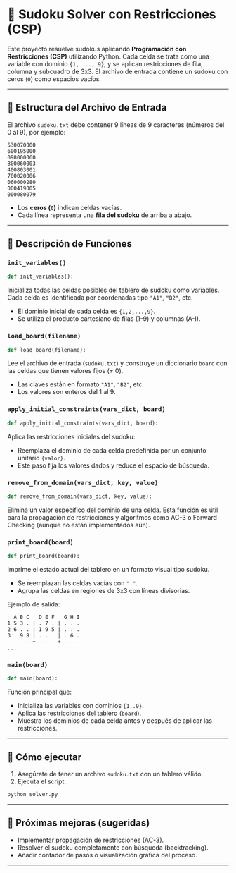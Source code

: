 # 🧠 Sudoku Solver con Restricciones (CSP)

Este proyecto resuelve sudokus aplicando **Programación con Restricciones (CSP)** utilizando Python. Cada celda se trata como una variable con dominio `{1, ..., 9}`, y se aplican restricciones de fila, columna y subcuadro de 3x3. El archivo de entrada contiene un sudoku con ceros (`0`) como espacios vacíos.

---

## 📄 Estructura del Archivo de Entrada

El archivo `sudoku.txt` debe contener 9 líneas de 9 caracteres (números del 0 al 9), por ejemplo:

```
530070000
600195000
098000060
800060003
400803001
700020006
060000280
000419005
000080079
```

* Los **ceros (`0`)** indican celdas vacías.
* Cada línea representa una **fila del sudoku** de arriba a abajo.

---

## 🧩 Descripción de Funciones

### `init_variables()`

```python
def init_variables():
```

Inicializa todas las celdas posibles del tablero de sudoku como variables. Cada celda es identificada por coordenadas tipo `"A1"`, `"B2"`, etc.

* El dominio inicial de cada celda es `{1,2,...,9}`.
* Se utiliza el producto cartesiano de filas (1-9) y columnas (A-I).

### `load_board(filename)`

```python
def load_board(filename):
```

Lee el archivo de entrada (`sudoku.txt`) y construye un diccionario `board` con las celdas que tienen valores fijos (≠ 0).

* Las claves están en formato `"A1"`, `"B2"`, etc.
* Los valores son enteros del 1 al 9.

### `apply_initial_constraints(vars_dict, board)`

```python
def apply_initial_constraints(vars_dict, board):
```

Aplica las restricciones iniciales del sudoku:

* Reemplaza el dominio de cada celda predefinida por un conjunto unitario `{valor}`.
* Este paso fija los valores dados y reduce el espacio de búsqueda.

### `remove_from_domain(vars_dict, key, value)`

```python
def remove_from_domain(vars_dict, key, value):
```

Elimina un valor específico del dominio de una celda. Esta función es útil para la propagación de restricciones y algoritmos como AC-3 o Forward Checking (aunque no están implementados aún).

### `print_board(board)`

```python
def print_board(board):
```

Imprime el estado actual del tablero en un formato visual tipo sudoku.

* Se reemplazan las celdas vacías con `"."`.
* Agrupa las celdas en regiones de 3x3 con líneas divisorias.

Ejemplo de salida:

```
  A B C   D E F   G H I
1 5 3 . | . 7 . | . . .
2 6 . . | 1 9 5 | . . .
3 . 9 8 | . . . | . 6 .
  ------+-------+------
...
```

### `main(board)`

```python
def main(board):
```

Función principal que:

* Inicializa las variables con dominios `{1..9}`.
* Aplica las restricciones del tablero (`board`).
* Muestra los dominios de cada celda antes y después de aplicar las restricciones.

---

## 🚀 Cómo ejecutar

1. Asegúrate de tener un archivo `sudoku.txt` con un tablero válido.
2. Ejecuta el script:

```bash
python solver.py
```

---

## 🔧 Próximas mejoras (sugeridas)

* Implementar propagación de restricciones (AC-3).
* Resolver el sudoku completamente con búsqueda (backtracking).
* Añadir contador de pasos o visualización gráfica del proceso.

---
